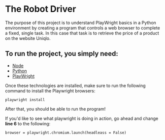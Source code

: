 # The Robot Driver

The purpose of this project is to understand PlayWright basics in a Python environment by creating a program that controls a web browser to complete a fixed, single task. In this case that task is to retrieve the price of a product on the website Uniqlo.

## To run the project, you simply need:
- [Node](https://nodejs.org/en)
- [Python](https://www.python.org/downloads/)
- [PlayWright](https://playwright.dev/docs/intro#installing-playwright)

Once these technologies are installed, make sure to run the following command to install the Playwright browsers:
```
playwright install
```

After that, you should be able to run the program!

If you'd like to see what playwright is doing in action, go ahead and change **line 6** to the following:
```
browser = playwright.chromium.launch(headleass = False)
```
